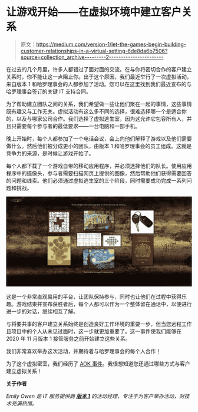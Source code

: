 # 让游戏开始——在虚拟环境中建立客户关系

> 原文：<https://medium.com/version-1/let-the-games-begin-building-customer-relationships-in-a-virtual-setting-6de8da6b7506?source=collection_archive---------2----------------------->

在过去的几个月里，许多人都错过了面对面的交流。在与你将密切合作的客户建立关系时，你不能让这一点阻止你。出于这个原因，我们最近举行了一次虚拟活动，来自版本 1 和哈罗理事会的人都参加了活动。您可以在这里找到我们最近宣布的与哈罗理事会签订的关键 IT 支持合同。

为了帮助建立团队之间的关系，我们希望做一些让他们聚在一起的事情，这些事情既有趣又与工作无关。虚拟活动有这么多不同的选择，很难选择哪一个是适合你的，以及与哪家公司合作。我们选择了虚拟逃生室，因为这允许它包容所有人，并且只需要每个参与者的最低要求——一台电脑和一部手机。

晚上开始时，每个人都参加了一个电话会议，会上向他们解释了游戏以及他们需要做什么。然后他们被分成更小的团队，由版本 1 和哈罗理事会的员工组成。这就是竞争力的来源，是时候让游戏开始了。

每个人都下载了一个游戏自带的移动应用程序，并必须选择他们的队长。使用应用程序中的摄像头，参与者需要扫描网页上提供的图像，然后帮助他们获得需要回答的问题和线索。他们必须通过虚拟逃生室的三个阶段，同时需要成功完成一系列问题和挑战。

![](img/b47ec204c3bad5d87a38f563ee888ef3.png)

这是一个非常直观易用的平台，让团队保持参与，同时也让他们在过程中获得乐趣。游戏结束并宣布获胜者后，每个人都可以作为一个整体留在通话中，以便进行进一步的对话，继续相互了解。

与将要共事的客户建立关系始终是创造良好工作环境的重要一步，但当您远程工作且项目中的个人从未见过面时，这一步就更加重要了。这一事件使我们能够在 2020 年 11 月版本 1 接管服务之前开始建立这些关系。

我们非常喜欢举办这次活动，并期待着与哈罗理事会的每个人合作！

为了这个虚拟密室，我们经历了 [AOK 事件](https://www.aokevents.com/)。我很想知道您还通过哪些方式与客户建立虚拟关系！

**关于作者**

*Emily Owen 是 IT 服务提供商* [***版本 1***](https://www.version1.com/) *的活动经理，专注于为客户举办活动，对技术充满热情。*